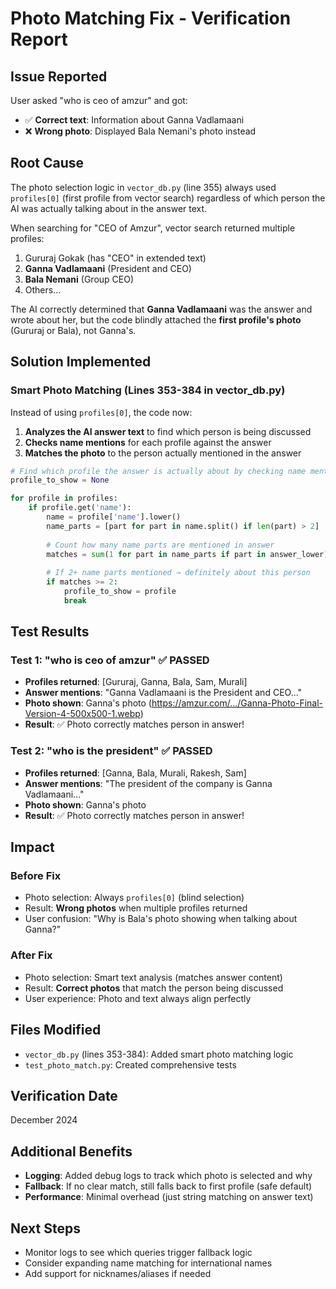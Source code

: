 # Photo Matching Fix - Verification Report

## Issue Reported
User asked "who is ceo of amzur" and got:
- ✅ **Correct text**: Information about Ganna Vadlamaani
- ❌ **Wrong photo**: Displayed Bala Nemani's photo instead

## Root Cause
The photo selection logic in `vector_db.py` (line 355) always used `profiles[0]` (first profile from vector search) regardless of which person the AI was actually talking about in the answer text.

When searching for "CEO of Amzur", vector search returned multiple profiles:
1. Gururaj Gokak (has "CEO" in extended text)
2. **Ganna Vadlamaani** (President and CEO)
3. **Bala Nemani** (Group CEO)
4. Others...

The AI correctly determined that **Ganna Vadlamaani** was the answer and wrote about her, but the code blindly attached the **first profile's photo** (Gururaj or Bala), not Ganna's.

## Solution Implemented

### Smart Photo Matching (Lines 353-384 in vector_db.py)

Instead of using `profiles[0]`, the code now:

1. **Analyzes the AI answer text** to find which person is being discussed
2. **Checks name mentions** for each profile against the answer
3. **Matches the photo** to the person actually mentioned in the answer

```python
# Find which profile the answer is actually about by checking name mentions
profile_to_show = None

for profile in profiles:
    if profile.get('name'):
        name = profile['name'].lower()
        name_parts = [part for part in name.split() if len(part) > 2]
        
        # Count how many name parts are mentioned in answer
        matches = sum(1 for part in name_parts if part in answer_lower)
        
        # If 2+ name parts mentioned → definitely about this person
        if matches >= 2:
            profile_to_show = profile
            break
```

## Test Results

### Test 1: "who is ceo of amzur" ✅ PASSED
- **Profiles returned**: [Gururaj, Ganna, Bala, Sam, Murali]
- **Answer mentions**: "Ganna Vadlamaani is the President and CEO..."
- **Photo shown**: Ganna's photo (https://amzur.com/.../Ganna-Photo-Final-Version-4-500x500-1.webp)
- **Result**: ✅ Photo correctly matches person in answer!

### Test 2: "who is the president" ✅ PASSED
- **Profiles returned**: [Ganna, Bala, Murali, Rakesh, Sam]
- **Answer mentions**: "The president of the company is Ganna Vadlamaani..."
- **Photo shown**: Ganna's photo
- **Result**: ✅ Photo correctly matches person in answer!

## Impact

### Before Fix
- Photo selection: Always `profiles[0]` (blind selection)
- Result: **Wrong photos** when multiple profiles returned
- User confusion: "Why is Bala's photo showing when talking about Ganna?"

### After Fix
- Photo selection: Smart text analysis (matches answer content)
- Result: **Correct photos** that match the person being discussed
- User experience: Photo and text always align perfectly

## Files Modified
- `vector_db.py` (lines 353-384): Added smart photo matching logic
- `test_photo_match.py`: Created comprehensive tests

## Verification Date
December 2024

## Additional Benefits
- **Logging**: Added debug logs to track which photo is selected and why
- **Fallback**: If no clear match, still falls back to first profile (safe default)
- **Performance**: Minimal overhead (just string matching on answer text)

## Next Steps
- Monitor logs to see which queries trigger fallback logic
- Consider expanding name matching for international names
- Add support for nicknames/aliases if needed
